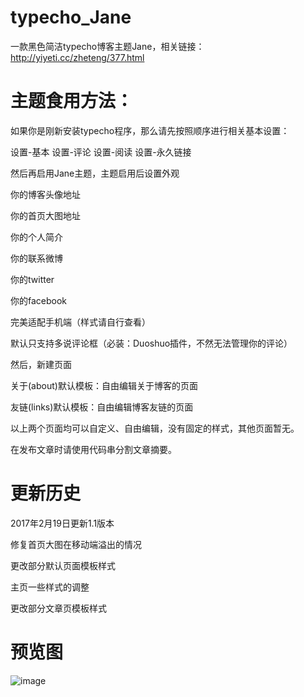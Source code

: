 # typecho_Jane

一款黑色简洁typecho博客主题Jane，相关链接：http://yiyeti.cc/zheteng/377.html

# 主题食用方法：

如果你是刚新安装typecho程序，那么请先按照顺序进行相关基本设置：

设置-基本 设置-评论 设置-阅读 设置-永久链接

然后再启用Jane主题，主题启用后设置外观

你的博客头像地址

你的首页大图地址

你的个人简介

你的联系微博

你的twitter

你的facebook

完美适配手机端（样式请自行查看）

默认只支持多说评论框（必装：Duoshuo插件，不然无法管理你的评论）

然后，新建页面

关于(about)默认模板：自由编辑关于博客的页面

友链(links)默认模板：自由编辑博客友链的页面

以上两个页面均可以自定义、自由编辑，没有固定的样式，其他页面暂无。

在发布文章时请使用<!--more-->代码串分割文章摘要。

# 更新历史

2017年2月19日更新1.1版本

修复首页大图在移动端溢出的情况

更改部分默认页面模板样式

主页一些样式的调整

更改部分文章页模板样式

# 预览图

![image](https://github.com/yiyeticms/typecho_Jane/blob/master/screenshot.png)
